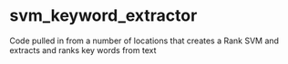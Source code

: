 # svm_keyword_extractor
Code pulled in from a number of locations that creates a Rank SVM and extracts and ranks key words from text

